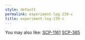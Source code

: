 ```yaml
---
style: default
permalink: experiment-log-239-c
title: experiment-log-239-c
---
```

You may also like:
[SCP-1161](http://scp-wiki.net/scp-1161)
[SCP-365](http://scp-wiki.net/scp-365)